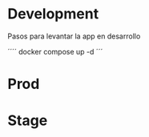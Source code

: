# Development

Pasos para levantar la app en desarrollo

´´´´
    docker compose up -d
´´´

# Prod

# Stage

